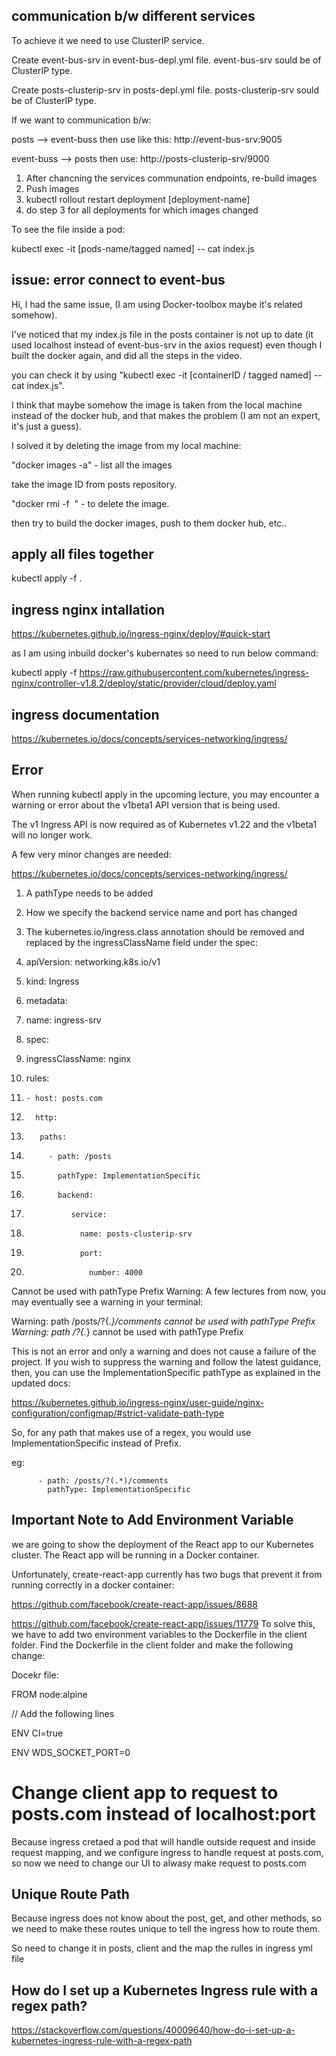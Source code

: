 ## communication b/w different services

To achieve it we need to use ClusterIP service.

Create event-bus-srv in event-bus-depl.yml file. event-bus-srv sould be of
ClusterIP type.

Create posts-clusterip-srv in posts-depl.yml file. posts-clusterip-srv sould be
of ClusterIP type.

If we want to communication b/w:

posts --> event-buss then use like this: http://event-bus-srv:9005

event-buss --> posts then use: http://posts-clusterip-srv/9000

1. After chancning the services communation endpoints, re-build images
2. Push images
3. kubectl rollout restart deployment [deployment-name]
4. do step 3 for all deployments for which images changed

To see the file inside a pod:

kubectl exec -it [pods-name/tagged named] -- cat index.js

## issue: error connect to event-bus

Hi, I had the same issue, (I am using Docker-toolbox maybe it's related
somehow).

I've noticed that my index.js file in the posts container is not up to date (it
used localhost instead of event-bus-srv in the axios request) even though I
built the docker again, and did all the steps in the video.

you can check it by using "kubectl exec -it [containerID / tagged named] -- cat
index.js".

I think that maybe somehow the image is taken from the local machine instead of
the docker hub, and that makes the problem (I am not an expert, it's just a
guess).

I solved it by deleting the image from my local machine:

"docker images -a" - list all the images

take the image ID from posts repository.

"docker rmi -f <image ID> " - to delete the image.

then try to build the docker images, push to them docker hub, etc..

## apply all files together

kubectl apply -f .

## ingress nginx intallation

https://kubernetes.github.io/ingress-nginx/deploy/#quick-start

as I am using inbuild docker's kubernates so need to run below command:

kubectl apply -f
https://raw.githubusercontent.com/kubernetes/ingress-nginx/controller-v1.8.2/deploy/static/provider/cloud/deploy.yaml

## ingress documentation

https://kubernetes.io/docs/concepts/services-networking/ingress/

## Error

When running kubectl apply in the upcoming lecture, you may encounter a warning
or error about the v1beta1 API version that is being used.

The v1 Ingress API is now required as of Kubernetes v1.22 and the v1beta1 will
no longer work.

A few very minor changes are needed:

https://kubernetes.io/docs/concepts/services-networking/ingress/

1.  A pathType needs to be added

2.  How we specify the backend service name and port has changed

3.  The kubernetes.io/ingress.class annotation should be removed and replaced by
    the ingressClassName field under the spec:

4.  apiVersion: networking.k8s.io/v1
5.  kind: Ingress
6.  metadata:
7.  name: ingress-srv
8.  spec:
9.  ingressClassName: nginx
10. rules:
11.     - host: posts.com
12.       http:
13.        paths:
14.          - path: /posts
15.            pathType: ImplementationSpecific
16.            backend:
17.               service:
18.                 name: posts-clusterip-srv
19.                 port:
20.                   number: 4000

Cannot be used with pathType Prefix Warning: A few lectures from now, you may
eventually see a warning in your terminal:

Warning: path /posts/?{._}/comments cannot be used with pathType Prefix Warning:
path /?{._} cannot be used with pathType Prefix

This is not an error and only a warning and does not cause a failure of the
project. If you wish to suppress the warning and follow the latest guidance,
then, you can use the ImplementationSpecific pathType as explained in the
updated docs:

https://kubernetes.github.io/ingress-nginx/user-guide/nginx-configuration/configmap/#strict-validate-path-type

So, for any path that makes use of a regex, you would use ImplementationSpecific
instead of Prefix.

eg:

          - path: /posts/?(.*)/comments
            pathType: ImplementationSpecific

## Important Note to Add Environment Variable

we are going to show the deployment of the React app to our Kubernetes cluster.
The React app will be running in a Docker container.

Unfortunately, create-react-app currently has two bugs that prevent it from
running correctly in a docker container:

https://github.com/facebook/create-react-app/issues/8688

https://github.com/facebook/create-react-app/issues/11779 To solve this, we have
to add two environment variables to the Dockerfile in the client folder. Find
the Dockerfile in the client folder and make the following change:

Docekr file:

FROM node:alpine

// Add the following lines

ENV CI=true

ENV WDS_SOCKET_PORT=0

# Change client app to request to posts.com instead of localhost:port

Because ingress cretaed a pod that will handle outside request and inside
request mapping, and we configure ingress to handle request at posts.com, so now
we need to change our UI to alwasy make request to posts.com

## Unique Route Path

Because ingress does not know about the post, get, and other methods, so we need
to make these routes unique to tell the ingress how to route them.

So need to change it in posts, client and the map the rulles in ingress yml file

## How do I set up a Kubernetes Ingress rule with a regex path?

https://stackoverflow.com/questions/40009640/how-do-i-set-up-a-kubernetes-ingress-rule-with-a-regex-path
